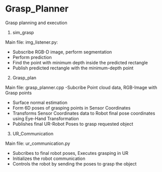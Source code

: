 # Grasp_Planner

Grasp planning and execution 

1. sim_grasp

Main file: img_listener.py: 
- Subscribe RGB-D image, perform segmentation
- Perform prediction
- Find the point with minimum depth inside the predicted rectangle 
- Publish predicted rectangle with the minimum-depth point

2. Grasp_plan

Main file: grasp_planner.cpp
 -Subcribe Point cloud data, RGB-Image with Grasp points
 - Surface normal estimation
 - Form 6D poses of grasping points in Sensor Coordinates
 - Transforms Sensor Coordinates data to Robot final pose coordinates using Eye-Hand Transformation
 - Publishes final UR-Robot Poses to grasp requested object
 
3. UR_Communication

Main file: ur_communication.py
 
 - Subcribes to final robot poses, Executes grasping in UR
 - Initializes the robot communication
 - Controls the robot by sending the poses to grasp the object
  
  
  
  
 
